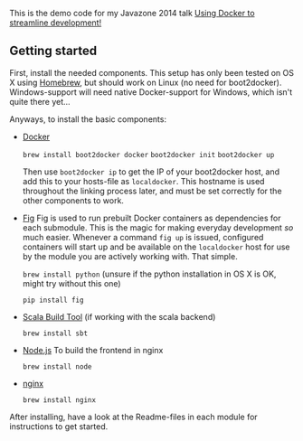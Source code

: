 This is the demo code for my Javazone 2014 talk [Using Docker to streamline development!](http://2014.javazone.no/presentation.html?id=0264421f)

## Getting started

First, install the needed components. This setup has only been tested on OS X using [Homebrew](http://brew.sh/), but should work on Linux (no need for boot2docker). Windows-support will need native Docker-support for Windows, which isn't quite there yet...

Anyways, to install the basic components:

* [Docker](http://docker.io)

  ```brew install boot2docker docker```
  ```boot2docker init```
  ```boot2docker up```

  Then use `boot2docker ip` to get the IP of your boot2docker host, and add this to your hosts-file as `localdocker`. This hostname is used throughout the linking process later, and must be set correctly for the other components to work.

* [Fig](http://www.fig.sh/)
  Fig is used to run prebuilt Docker containers as dependencies for each submodule. This is the magic for making everyday development *so* much easier. Whenever a command `fig up` is issued, configured containers will start up and be available on the `localdocker` host for use by the module you are actively working with. That simple.

  ```brew install python``` (unsure if the python installation in OS X is OK, might try without this one)

  ```pip install fig```
  
* [Scala Build Tool](http://scala-sbt.org) (if working with the scala backend)
  
  ```brew install sbt```

* [Node.js](http://nodejs.org)
  To build the frontend in nginx

  ```brew install node```

* [nginx](http://nginx.org/)

  ```brew install nginx```

After installing, have a look at the Readme-files in each module for instructions to get started.
